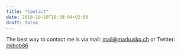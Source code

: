 ```yaml
---
title: "Contact"
date: 2018-10-10T18:39:04+02:00
draft: false
---
```


The best way to contact me is via mail:
[mail@markusko.ch](mailto:mail@markusko.ch) or Twitter:
[@jbob86](https://twitter.com/jbob86)


